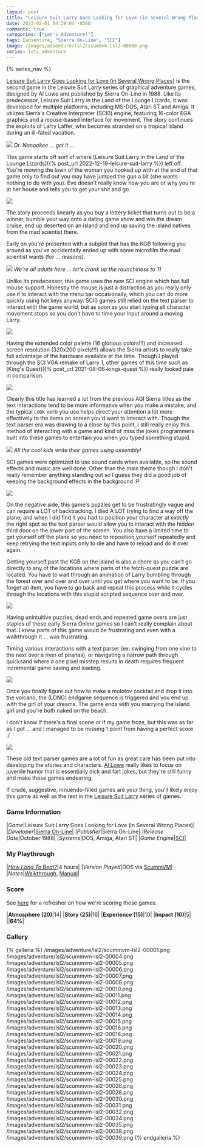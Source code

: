 ```yaml
---
layout: post
title: "Leisure Suit Larry Goes Looking for Love (in Several Wrong Places) (Sierra On-Line) - 1988"
date: 2023-02-01 04:39:04 -0500
comments: true
categories: ["Let's Adventure!"]
tags: [adventure, "Sierra On-Line", "SCI"]
image: /images/adventure/lsl2/scummvm-lsl2-00000.png
series: lets_adventure
---
```

{% series_nav %}

[Leisure Suit Larry Goes Looking for Love (in Several Wrong Places)](https://en.wikipedia.org/wiki/Leisure_Suit_Larry_Goes_Looking_for_Love_(in_Several_Wrong_Places)) is the second game in the Leisure Suit Larry series of graphical adventure games, designed by Al Lowe and published by Sierra On-Line in 1988. Like its predecessor, Leisure Suit Larry in the Land of the Lounge Lizards, it was developed for multiple platforms, including MS-DOS, Atari ST and Amiga. It utilizes Sierra's Creative Interpreter (SCI0) engine, featuring 16-color EGA graphics and a mouse-based interface for movement. The story continues the exploits of Larry Laffer, who becomes stranded on a tropical island during an ill-fated vacation.

![](/images/adventure/lsl2/scummvm-lsl2-00002.png)
_Dr. Nonookee ... get it ..._

This game starts off sort of where [Leisure Suit Larry in the Land of the Lounge Lizards]({% post_url 2022-12-19-leisure-suit-larry %}) left off. You're mowing the lawn of the woman you hooked up with at the end of that game only to find out you may have jumped the gun a bit (she wants nothing to do with you). Eve doesn't really know how you are or why you're at her house and tells you to get your shit and go.

![](/images/adventure/lsl2/scummvm-lsl2-00009.png)

The story proceeds linearly as you buy a lottery ticket that turns out to be a winner, bumble your way onto a dating game show and win the dream cruise, end up deserted on an island and end up saving the island natives from the mad scientist there.

Early on you're presented with a subplot that has the KGB following you around as you've accidentally ended up with some microfilm the mad scientist wants (for ... reasons).

![](/images/adventure/lsl2/scummvm-lsl2-00003.png)
_We're all adults here ... let's crank up the raunchiness to 11_

Unlike its predecessor, this game uses the new SCI engine which has full mouse support. Honestly the mouse is just a distraction as you really only use it to interact with the menu bar occasionally, which you can do more quickly using hot keys anyway. SCI0 games still relied on the text parser to interact with the game world, but as soon as you start typing all character movement stops so you don't have to time your input around a moving Larry.

![](/images/adventure/lsl2/scummvm-lsl2-00029.png)

Having the extended color palette (16 glorious colors!!!) and increased screen resolution (320x200 pixels!!!) allows the Sierra artists to really take full advantage of the hardware available at the time. Though I played through the SCI VGA remake of Larry 1, other games of this time such as [King's Quest]({% post_url 2021-08-06-kings-quest %}) really looked pale in comparison.

![](/images/adventure/lsl2/scummvm-lsl2-00017.png)

Clearly this title has learned a lot from the previous AGI Sierra titles as the text interactions tend to be more informative when you make a mistake, and the typical `LOOK` verb you use helps direct your attention a lot more effectively to the items on screen you'd want to interact with. Though the text parser era was drawing to a close by this point, I still really enjoy this method of interacting with a game and kind of miss the jokes programmers built into these games to entertain you when you typed something stupid.

![](/images/adventure/lsl2/scummvm-lsl2-00036.png)
_All the cool kids write their games using assembly!_

SCI games were optimized to use sound cards when available, so the sound effects and music are well done. Other than the main theme though I don't really remember anything standing out so I guess they did a good job of keeping the background effects in the background :P

![](/images/adventure/lsl2/scummvm-lsl2-00027.png)

On the negative side, this game's puzzles get to be frustratingly vague and can require a LOT of backtracking. I died A LOT trying to find a way off the plane, and when I did find it you had to position your character at _exactly_ the right spot so the text parser would allow you to interact with the hidden third door on the lower part of the screen. You also have a limited time to get yourself off the plane so you need to reposition yourself repeatedly and keep retrying the text inputs only to die and have to reload and do it over again.

Getting yourself past the KGB on the island is also a chore as you can't go directly to any of the locations where parts of the fetch-quest puzzle are located. You have to wait through an animation of Larry bumbling through the forest over and over and over until you get where you want to be. If you forget an item, you have to go back and repeat this process while it cycles through the locations with this stupid scripted sequence over and over.

![](/images/adventure/lsl2/scummvm-lsl2-00037.png)

Having unintuitive puzzles, dead ends and repeated game overs are just staples of these early Sierra Online games so I can't really complain about that. I knew parts of this game would be frustrating and even with a walkthrough it ... was frustrating.

Timing various interactions with a text parser (ex: swinging from one vine to the next over a river of piranas), or navigating a narrow path through quicksand where a one pixel misstep results in death requires frequent incremental game saving and loading.

![](/images/adventure/lsl2/scummvm-lsl2-00033.png)

Once you finally figure out how to make a molotov cocktail and drop it into the volcano, the (LONG) endgame sequence is triggered and you end up with the girl of your dreams. The game ends with you marrying the island girl and you're both naked on the beach.

I don't know if there's a final scene or if my game froze, but this was as far as I got ... and I managed to be missing 1 point from having a perfect score :/

![](/images/adventure/lsl2/scummvm-lsl2-00040.png)

These old text parser games are a lot of fun as great care has been put into developing the stories and characters. [Al Lowe](https://en.wikipedia.org/wiki/Al_Lowe) really likes to focus on juvenile humor that is essentially dick and fart jokes, but they're still funny and make these games endearing.

If crude, suggestive, innuendo-filled games are your thing, you'll likely enjoy this game as well as the rest in the [Leisure Suit Larry](https://en.wikipedia.org/wiki/Category:Leisure_Suit_Larry_games) series of games.

### Game Information

|*Game*|Leisure Suit Larry Goes Looking for Love (in Several Wrong Places)|
|*Developer*|[Sierra On-Line](https://en.wikipedia.org/wiki/Sierra_Entertainment)|
|*Publisher*|Sierra On-Line|
|*Release Date*|October 1988|
|*Systems*|DOS, Amiga, Atari ST|
|*Game Engine*|[SCI](https://wiki.scummvm.org/index.php?title=SCI)|

### My Playthrough

|*[How Long To Beat?](https://howlongtobeat.com/game/5269)*|4 hours|
|*Version Played*|DOS via [ScummVM](https://www.scummvm.org/)|
|*Notes*|[Walkthrough](http://gamerwalkthroughs.com/leisure-suit-larry-2/), [Manual](https://ia600905.us.archive.org/17/items/Leisure_Suit_Larry_2_Manual/Leisure_Suit_Larry_2_Manual.pdf)|

### Score

See [here](https://www.alexbevi.com/blog/2021/07/28/adventure-games-1980-1999/#scoring) for a refresher on how we're scoring these games.

|**Atmosphere (20)**|14|
|**Story (25)**|16|
|**Experience (15)**|10|
|**Impact (10)**|5|
||**64%**|

### Gallery

{% galleria %}
/images/adventure/lsl2/scummvm-lsl2-00001.png
/images/adventure/lsl2/scummvm-lsl2-00004.png
/images/adventure/lsl2/scummvm-lsl2-00005.png
/images/adventure/lsl2/scummvm-lsl2-00006.png
/images/adventure/lsl2/scummvm-lsl2-00007.png
/images/adventure/lsl2/scummvm-lsl2-00008.png
/images/adventure/lsl2/scummvm-lsl2-00010.png
/images/adventure/lsl2/scummvm-lsl2-00011.png
/images/adventure/lsl2/scummvm-lsl2-00012.png
/images/adventure/lsl2/scummvm-lsl2-00013.png
/images/adventure/lsl2/scummvm-lsl2-00014.png
/images/adventure/lsl2/scummvm-lsl2-00015.png
/images/adventure/lsl2/scummvm-lsl2-00016.png
/images/adventure/lsl2/scummvm-lsl2-00018.png
/images/adventure/lsl2/scummvm-lsl2-00019.png
/images/adventure/lsl2/scummvm-lsl2-00020.png
/images/adventure/lsl2/scummvm-lsl2-00021.png
/images/adventure/lsl2/scummvm-lsl2-00022.png
/images/adventure/lsl2/scummvm-lsl2-00023.png
/images/adventure/lsl2/scummvm-lsl2-00024.png
/images/adventure/lsl2/scummvm-lsl2-00025.png
/images/adventure/lsl2/scummvm-lsl2-00026.png
/images/adventure/lsl2/scummvm-lsl2-00028.png
/images/adventure/lsl2/scummvm-lsl2-00030.png
/images/adventure/lsl2/scummvm-lsl2-00031.png
/images/adventure/lsl2/scummvm-lsl2-00032.png
/images/adventure/lsl2/scummvm-lsl2-00034.png
/images/adventure/lsl2/scummvm-lsl2-00035.png
/images/adventure/lsl2/scummvm-lsl2-00038.png
/images/adventure/lsl2/scummvm-lsl2-00039.png
{% endgalleria %}